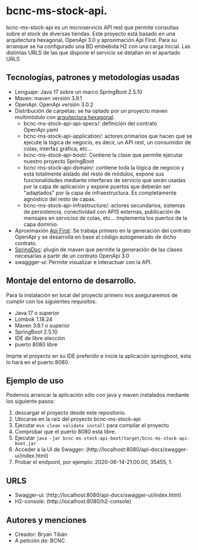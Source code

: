 # bcnc-ms-stock-api.

bcnc-ms-stock-api es un microservicio API rest que permite consultas sobre el stock de diversas tiendas.
Este proyecto está basado en una arquitectura hexagonal, OpenApi 3.0 y aproximación Api First.
Para su arranque se ha configurado una BD embebida H2 con una carga inicial. Las distintas URLS de las que dispone el servicio se detallan en el apartado URLS

## Tecnologías, patrones y metodologías usadas

- Lenguaje: Java 17 sobre un marco SpringBoot 2.5.10
- Maven: maven versión 3.8.1
- OpenApi: OpenApi versión 3.0.2
- Distribución de carpetas: se ha optado por un proyecto maven multimódulo con [arquitectura hexagonal](https://medium.com/@edusalguero/arquitectura-hexagonal-59834bb44b7f).
    - bcnc-ms-stock-api-api-specs/: definición del contrato OpenApi.yaml
    - bcnc-ms-stock-api-application/: actores primarios que hacen que se ejecute la lógica de negocio, es decir, un API rest, un consumidor de colas, interfaz gráfica, etc...
    - bcnc-ms-stock-api-boot/: Contiene la clase que permite ejecutar nuestro proyecto SpringBoot
    - bcnc-ms-stock-api-domain/: contiene toda la lógica de negocio y está totalmente aislado del resto de módulos, expone sus funcionalidades mediante interfaces de servicio que serán usadas por la capa de aplicación y expone puertos que deberán ser "adaptados" por la capa de infraestructura. Es completamente agnóstico del resto de capas.
    - bcnc-ms-stock-api-infrastructure/: actores secundarios, sistemas de persistencia, conectividad con APIS externas, publicación de mensajes en servicios de colas, etc... Implementa los puertos de la capa dominio.
- Aproximaxión [Api First](https://medium.com/@emilianozublena/api-first-development-c202a61cf3b2): Se trabaja primero en la generación del contrato OpenApi y se desarrolla en base al código autogenerado de dicho contrato.
- [SpringDoc](https://springdoc.org/): plugin de maven que permite la generación de las clases necesarias a partir de un contrato OpenApi 3.0
- swaggger-ui: Permite visualizar e interactuar con la API.

## Montaje del entorno de desarrollo.

Para la instalación en local del proyecto primero nos aseguraremos de cumplir con los siguientes requisitos:

- Java 17 o superior
- Lombok 1.18.24
- Maven 3.8.1 o superior
- SpringBoot 2.5.10
- IDE de libre elección
- puerto 8080 libre

Imprte el proyecto en su IDE preferido e inicie la aplicación springboot, esta lo hará en el puerto 8080.

## Ejemplo de uso

Podemos arrancar la aplicación sólo con java y maven instalados mediante los siguiente pasos:

1. descargar el proyecto desde este repositorio.
2. Ubicarse en la raíz del proyecto bcnc-ms-stock-api 
3. Ejecutar `mvn clean validate install` para compilar el proyecto
4. Comprobar que el puerto 8080 está libre.
5. Ejecutar `java -jar bcnc-ms-stock-api-boot/target/bcnc-ms-stock-api-boot.jar`
6. Acceder a la UI de Swagger: (http://localhost:8080/api-docs/swagger-ui/index.html)
7. Probar el endpoint, por ejemplo: 2020-06-14-21.00.00, 35455, 1.


## URLS

- Swagger-ui: (http://localhost:8080/api-docs/swagger-ui/index.html)
- H2-console: (http://localhost:8080/h2-console)

## Autores y menciones
- Creador: Bryan Tibán
- A petición de: BCNC



